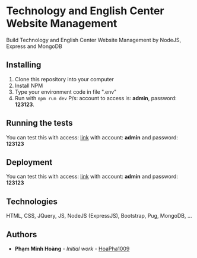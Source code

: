 # Technology and English Center Website Management

Build Technology and English Center Website Management by NodeJS, Express and MongoDB

## Installing

1. Clone this repository into your computer
2. Install NPM
3. Type your environment code in file ".env"
4. Run with `npm run dev`
   P/s: account to access is: **admin**, password: **123123**.

## Running the tests

You can test this with access: [link](https://pmhct17cd31-website-management.herokuapp.com/) with account: **admin** and password: **123123**

## Deployment

You can test this with access: [link](https://pmhct17cd31-website-management.herokuapp.com/) with account: **admin** and password: **123123**

## Technologies

HTML, CSS, JQuery, JS, NodeJS (ExpressJS), Bootstrap, Pug, MongoDB, ...

## Authors

-   **Phạm Minh Hoàng** - _Initial work_ - [HoaPha1009](https://github.com/hoapha1009)
